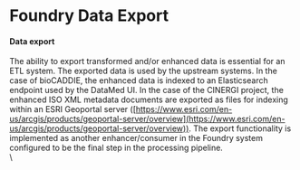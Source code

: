 # Foundry Data Export

#### Data export

The ability to export transformed and/or enhanced data is essential for an ETL system. The exported data is used by the upstream systems. In the case of bioCADDIE, the enhanced data is indexed to an Elasticsearch endpoint used by the DataMed UI. In the case of the CINERGI project, the enhanced ISO XML metadata documents are exported as files for indexing within an ESRI Geoportal server ([https://www.esri.com/en-us/arcgis/products/geoportal-server/overview](https://www.esri.com/en-us/arcgis/products/geoportal-server/overview)). The export functionality is implemented as another enhancer/consumer in the Foundry system configured to be the final step in the processing pipeline.\
\
